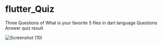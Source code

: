 # flutter_Quiz
Three Questions of What is your favorite 
5 files in dart language 
Questions
Answer
quiz
result

            

            
![Screenshot (10)](https://user-images.githubusercontent.com/49192276/124490596-947bf180-ddb2-11eb-9e33-5ccb5c67a580.png)

